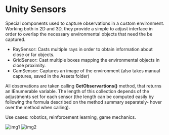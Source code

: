 # Unity Sensors

Special components used to capture observations in a custom environment. Working both in 2D and 3D, they provide a simple to adjust interface in order to overlap the necessary environmental objects that need the be captured.
- RaySensor: Casts multiple rays in order to obtain information about close or far objects.
- GridSensor: Cast multiple boxes mapping the environmental objects in close proximity.
- CamSensor: Captures an image of the environment (also takes manual captures, saved in the Assets folder)

All observations are taken calling **GetObservartions()** method, that returns an IEnumerable variable. The length of this collection depends of the adjustments set for each sensor (the length can be computed easily by following the formula described on the method summary separately- hover over the method when calling).

Use cases: robotics, reinforcement learning, game mechanics.

![img1]("siamge.png")
![img2]("simage2.png")
